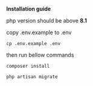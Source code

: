 **Installation guide**

php version should be above **8.1**


copy .env.example to .env

`cp .env.example .env`


then run bellow commands

````
composer install

php artisan migrate

